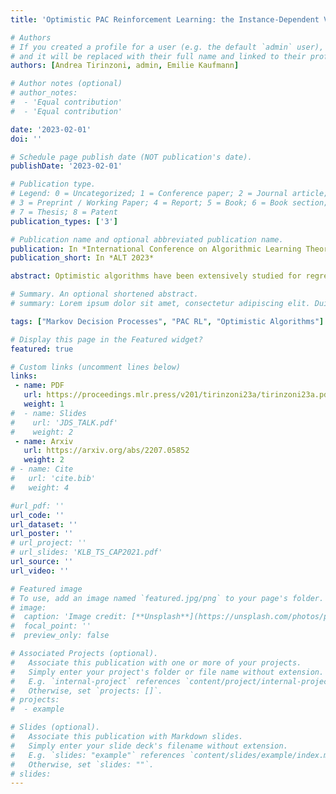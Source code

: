 ```yaml
---
title: 'Optimistic PAC Reinforcement Learning: the Instance-Dependent View'

# Authors
# If you created a profile for a user (e.g. the default `admin` user), write the username (folder name) here
# and it will be replaced with their full name and linked to their profile. (https://people.kth.se/~alepro/)
authors: [Andrea Tirinzoni, admin, Emilie Kaufmann]

# Author notes (optional)
# author_notes:
#  - 'Equal contribution'
#  - 'Equal contribution'

date: '2023-02-01'
doi: ''

# Schedule page publish date (NOT publication's date).
publishDate: '2023-02-01'

# Publication type.
# Legend: 0 = Uncategorized; 1 = Conference paper; 2 = Journal article;
# 3 = Preprint / Working Paper; 4 = Report; 5 = Book; 6 = Book section;
# 7 = Thesis; 8 = Patent
publication_types: ['3']

# Publication name and optional abbreviated publication name.
publication: In *International Conference on Algorithmic Learning Theory 2023*
publication_short: In *ALT 2023*

abstract: Optimistic algorithms have been extensively studied for regret minimization in episodic tabular Markov Decision Processes (MDPs), both from a minimax and an instance-dependent view. However, for the PAC RL problem, where the goal is to identify a near-optimal policy with high probability, little is known about their instance-dependent sample complexity. A negative result of Wagenmaker et al.(2022) suggests that optimistic sampling rules cannot be used to attain the (still elusive) optimal instance-dependent sample complexity. On the positive side, we provide the first instance-dependent bound for an optimistic algorithm for PAC RL, BPI-UCRL, for which only minimax guarantees were available (Kaufmann et al., 2021). While our bound features some minimal visitation probabilities, it also features a refined notion of sub-optimality gap compared to the value gaps that appear in prior work. Moreover, in MDPs with deterministic transitions, we show that BPI-UCRL is actually near instance-optimal (up to a factor of the horizon). On the technical side, our analysis is very simple thanks to a new “target trick” of independent interest. We complement these findings with a novel hardness result explaining why the instance-dependent complexity of PAC RL cannot be easily related to that of regret minimization, unlike in the minimax regime.

# Summary. An optional shortened abstract.
# summary: Lorem ipsum dolor sit amet, consectetur adipiscing elit. Duis posuere tellus ac convallis placerat. Proin tincidunt magna sed ex sollicitudin condimentum.

tags: ["Markov Decision Processes", "PAC RL", "Optimistic Algorithms"]

# Display this page in the Featured widget?
featured: true

# Custom links (uncomment lines below)
links:
 - name: PDF
   url: https://proceedings.mlr.press/v201/tirinzoni23a/tirinzoni23a.pdf
   weight: 1
#  - name: Slides
#    url: 'JDS_TALK.pdf'
#    weight: 2
 - name: Arxiv
   url: https://arxiv.org/abs/2207.05852
   weight: 2
# - name: Cite
#   url: 'cite.bib'
#   weight: 4

#url_pdf: ''
url_code: ''
url_dataset: ''
url_poster: ''
# url_project: ''
# url_slides: 'KLB_TS_CAP2021.pdf'
url_source: ''
url_video: ''

# Featured image
# To use, add an image named `featured.jpg/png` to your page's folder.
# image:
#  caption: 'Image credit: [**Unsplash**](https://unsplash.com/photos/pLCdAaMFLTE)'
#  focal_point: ''
#  preview_only: false

# Associated Projects (optional).
#   Associate this publication with one or more of your projects.
#   Simply enter your project's folder or file name without extension.
#   E.g. `internal-project` references `content/project/internal-project/index.md`.
#   Otherwise, set `projects: []`.
# projects:
#  - example

# Slides (optional).
#   Associate this publication with Markdown slides.
#   Simply enter your slide deck's filename without extension.
#   E.g. `slides: "example"` references `content/slides/example/index.md`.
#   Otherwise, set `slides: ""`.
# slides:  
---
```


